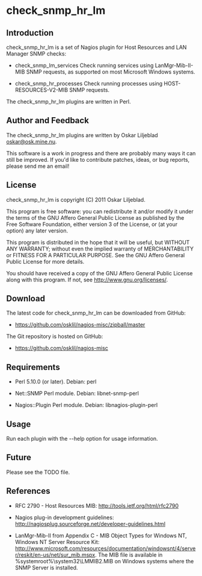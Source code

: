 check_snmp_hr_lm
================

Introduction
------------

check_snmp_hr_lm is a set of Nagios plugin for Host Resources and LAN
Manager SNMP checks:

 * check_snmp_lm_services
   Check running services using LanMgr-Mib-II-MIB SNMP requests, as
   supported on most Microsoft Windows systems.

 * check_snmp_hr_processes
   Check running processes using HOST-RESOURCES-V2-MIB SNMP requests.

The check_snmp_hr_lm plugins are written in Perl.

Author and Feedback
-------------------

The check_snmp_hr_lm plugins are written by Oskar Liljeblad <oskar@osk.mine.nu>.

This software is a work in progress and there are probably many ways it can
still be improved. If you'd like to contribute patches, ideas, or bug
reports, please send me an email!

License
-------

check_snmp_hr_lm is copyright (C) 2011 Oskar Liljeblad.

This program is free software: you can redistribute it and/or modify
it under the terms of the GNU Affero General Public License as
published by the Free Software Foundation, either version 3 of the
License, or (at your option) any later version.

This program is distributed in the hope that it will be useful,
but WITHOUT ANY WARRANTY; without even the implied warranty of
MERCHANTABILITY or FITNESS FOR A PARTICULAR PURPOSE.  See the
GNU Affero General Public License for more details.

You should have received a copy of the GNU Affero General Public License
along with this program.  If not, see <http://www.gnu.org/licenses/>.

Download
--------

The latest code for check_snmp_hr_lm can be downloaded from GitHub:

 * <https://github.com/osklil/nagios-misc/zipball/master>

The Git repository is hosted on GitHub:

 * <https://github.com/osklil/nagios-misc>

Requirements
------------

 * Perl 5.10.0 (or later).
   Debian: perl

 * Net::SNMP Perl module.
   Debian: libnet-snmp-perl

 * Nagios::Plugin Perl module.
   Debian: libnagios-plugin-perl

Usage
-----

Run each plugin with the --help option for usage information.

Future
------

Please see the TODO file.

References
----------

 * RFC 2790 - Host Resources MIB:
   <http://tools.ietf.org/html/rfc2790>

 * Nagios plug-in development guidelines:
   <http://nagiosplug.sourceforge.net/developer-guidelines.html>

 * LanMgr-Mib-II from Appendix C - MIB Object Types for Windows NT, Windows NT Server Resource Kit:
   <http://www.microsoft.com/resources/documentation/windowsnt/4/server/reskit/en-us/net/sur_mib.mspx>.
   The MIB file is available in %systemroot%\system32\LMMIB2.MIB on Windows systems where the SNMP
   Server is installed.
